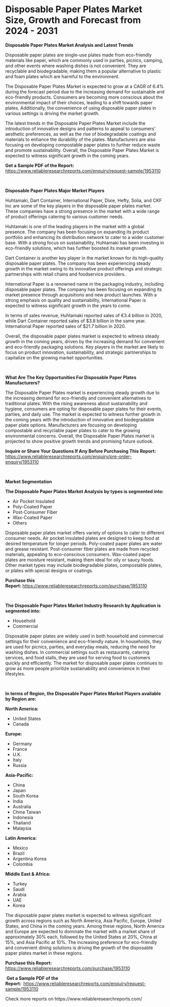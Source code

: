 <p><h1>Disposable Paper Plates Market Size, Growth and Forecast from 2024 - 2031</h1></p><p><strong>Disposable Paper Plates Market Analysis and Latest Trends</strong></p>
<p><p>Disposable paper plates are single-use plates made from eco-friendly materials like paper, which are commonly used in parties, picnics, camping, and other events where washing dishes is not convenient. They are recyclable and biodegradable, making them a popular alternative to plastic and foam plates which are harmful to the environment.</p><p>The Disposable Paper Plates Market is expected to grow at a CAGR of 6.4% during the forecast period due to the increasing demand for sustainable and eco-friendly products. Consumers are becoming more conscious about the environmental impact of their choices, leading to a shift towards paper plates. Additionally, the convenience of using disposable paper plates in various settings is driving the market growth.</p><p>The latest trends in the Disposable Paper Plates Market include the introduction of innovative designs and patterns to appeal to consumers' aesthetic preferences, as well as the rise of biodegradable coatings and materials to enhance the durability of the plates. Manufacturers are also focusing on developing compostable paper plates to further reduce waste and promote sustainability. Overall, the Disposable Paper Plates Market is expected to witness significant growth in the coming years.</p></p>
<p><strong>Get a Sample PDF of the Report:&nbsp;</strong> <a href="https://www.reliableresearchreports.com/enquiry/request-sample/1953110">https://www.reliableresearchreports.com/enquiry/request-sample/1953110</a></p>
<p>&nbsp;</p>
<p><strong>Disposable Paper Plates Major Market Players</strong></p>
<p><p>Huhtamaki, Dart Container, International Paper, Dixie, Hefty, Solia, and CKF Inc are some of the key players in the disposable paper plates market. These companies have a strong presence in the market with a wide range of product offerings catering to various customer needs.</p><p>Huhtamaki is one of the leading players in the market with a global presence. The company has been focusing on expanding its product portfolio and enhancing its distribution network to cater to a wider customer base. With a strong focus on sustainability, Huhtamaki has been investing in eco-friendly solutions, which has further boosted its market growth.</p><p>Dart Container is another key player in the market known for its high-quality disposable paper plates. The company has been experiencing steady growth in the market owing to its innovative product offerings and strategic partnerships with retail chains and foodservice providers.</p><p>International Paper is a renowned name in the packaging industry, including disposable paper plates. The company has been focusing on expanding its market presence through acquisitions and new product launches. With a strong emphasis on quality and sustainability, International Paper is expected to witness significant growth in the years to come.</p><p>In terms of sales revenue, Huhtamaki reported sales of €3.4 billion in 2020, while Dart Container reported sales of $3.8 billion in the same year. International Paper reported sales of $21.7 billion in 2020.</p><p>Overall, the disposable paper plates market is expected to witness steady growth in the coming years, driven by the increasing demand for convenient and eco-friendly packaging solutions. Key players in the market are likely to focus on product innovation, sustainability, and strategic partnerships to capitalize on the growing market opportunities.</p></p>
<p>&nbsp;</p>
<p><strong>What Are The Key Opportunities For Disposable Paper Plates Manufacturers?</strong></p>
<p><p>The Disposable Paper Plates market is experiencing steady growth due to the increasing demand for eco-friendly and convenient alternatives to traditional plates. With the rising awareness about sustainability and hygiene, consumers are opting for disposable paper plates for their events, parties, and daily use. The market is expected to witness further growth in the coming years with the introduction of innovative and biodegradable paper plate options. Manufacturers are focusing on developing compostable and recyclable paper plates to cater to the growing environmental concerns. Overall, the Disposable Paper Plates market is projected to show positive growth trends and promising future outlook.</p></p>
<p><strong>Inquire or Share Your Questions If Any Before Purchasing This Report:</strong> <a href="https://www.reliableresearchreports.com/enquiry/pre-order-enquiry/1953110">https://www.reliableresearchreports.com/enquiry/pre-order-enquiry/1953110</a></p>
<p>&nbsp;</p>
<p><strong>Market Segmentation</strong></p>
<p><strong>The Disposable Paper Plates Market Analysis by types is segmented into:</strong></p>
<p><ul><li>Air Pocket Insulated</li><li>Poly-Coated Paper</li><li>Post-Consumer Fiber</li><li>Wax-Coated Paper</li><li>Others</li></ul></p>
<p><p>Disposable paper plates market offers variety of options to cater to different consumer needs. Air pocket insulated plates are designed to keep food at desired temperature for longer periods. Poly-coated paper plates are water and grease resistant. Post-consumer fiber plates are made from recycled materials, appealing to eco-conscious consumers. Wax-coated paper plates are moisture resistant, making them ideal for oily or saucy foods. Other market types may include biodegradable plates, compostable plates, or plates with special designs or coatings.</p></p>
<p><strong>Purchase this Report:&nbsp;</strong><a href="https://www.reliableresearchreports.com/purchase/1953110">https://www.reliableresearchreports.com/purchase/1953110</a></p>
<p>&nbsp;</p>
<p><strong>The Disposable Paper Plates Market Industry Research by Application is segmented into:</strong></p>
<p><ul><li>Household</li><li>Commercial</li></ul></p>
<p><p>Disposable paper plates are widely used in both household and commercial settings for their convenience and eco-friendly nature. In households, they are used for picnics, parties, and everyday meals, reducing the need for washing dishes. In commercial settings such as restaurants, catering services, and food stalls, they are used for serving food to customers quickly and efficiently. The market for disposable paper plates continues to grow as more people prioritize sustainability and convenience in their lifestyles.</p></p>
<p>&nbsp;</p>
<p><strong>In terms of Region, the Disposable Paper Plates Market Players available by Region are:</strong></p>
<p>
    <p> <strong> North America: </strong>
        <ul>
            <li>United States</li>
            <li>Canada</li>
        </ul>
        </p> 
    <p> <strong> Europe: </strong>
        <ul>
            <li>Germany</li>
            <li>France</li>
            <li>U.K.</li>
            <li>Italy</li>
            <li>Russia</li>
        </ul>
        </p> 
    <p> <strong> Asia-Pacific: </strong>
        <ul>
            <li>China</li>
            <li>Japan</li>
            <li>South Korea</li>
            <li>India</li>
            <li>Australia</li>
            <li>China Taiwan</li>
            <li>Indonesia</li>
            <li>Thailand</li>
            <li>Malaysia</li>
        </ul>
        </p> 
    <p> <strong> Latin America: </strong>
        <ul>
            <li>Mexico</li>
            <li>Brazil</li>
            <li>Argentina Korea</li>
            <li>Colombia</li>
        </ul>
        </p> 
    <p> <strong> Middle East & Africa: </strong>
        <ul>
            <li>Turkey</li>
            <li>Saudi</li>
            <li>Arabia</li>
            <li>UAE</li>
            <li>Korea</li>
        </ul>
    </p>
    </p>
<p><p>The disposable paper plates market is expected to witness significant growth across regions such as North America, Asia Pacific, Europe, United States, and China in the coming years. Among these regions, North America and Europe are expected to dominate the market with a market share of approximately 30% each, followed by the United States at 20%, China at 15%, and Asia Pacific at 10%. The increasing preference for eco-friendly and convenient dining solutions is driving the growth of the disposable paper plates market in these regions.</p></p>
<p><strong>Purchase this Report: </strong><a href="https://www.reliableresearchreports.com/purchase/1953110">https://www.reliableresearchreports.com/purchase/1953110</a></p>
<p>&nbsp;<strong>Get a Sample PDF of the Report:&nbsp;&nbsp;</strong><a href="https://www.reliableresearchreports.com/enquiry/request-sample/1953110">https://www.reliableresearchreports.com/enquiry/request-sample/1953110</a></p>
<p><strong></strong></p>
<p>Check more reports on https://www.reliableresearchreports.com/</p>